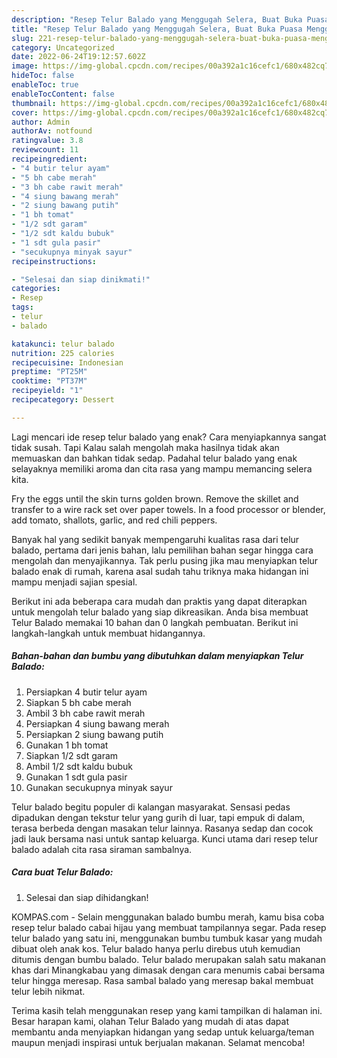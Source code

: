 ```yaml
---
description: "Resep Telur Balado yang Menggugah Selera, Buat Buka Puasa Menggugah Selera"
title: "Resep Telur Balado yang Menggugah Selera, Buat Buka Puasa Menggugah Selera"
slug: 221-resep-telur-balado-yang-menggugah-selera-buat-buka-puasa-menggugah-selera
category: Uncategorized
date: 2022-06-24T19:12:57.602Z
image: https://img-global.cpcdn.com/recipes/00a392a1c16cefc1/680x482cq70/telur-balado-foto-resep-utama.jpg
hideToc: false
enableToc: true
enableTocContent: false
thumbnail: https://img-global.cpcdn.com/recipes/00a392a1c16cefc1/680x482cq70/telur-balado-foto-resep-utama.jpg
cover: https://img-global.cpcdn.com/recipes/00a392a1c16cefc1/680x482cq70/telur-balado-foto-resep-utama.jpg
author: Admin
authorAv: notfound
ratingvalue: 3.8
reviewcount: 11
recipeingredient:
- "4 butir telur ayam"
- "5 bh cabe merah"
- "3 bh cabe rawit merah"
- "4 siung bawang merah"
- "2 siung bawang putih"
- "1 bh tomat"
- "1/2 sdt garam"
- "1/2 sdt kaldu bubuk"
- "1 sdt gula pasir"
- "secukupnya minyak sayur"
recipeinstructions:

- "Selesai dan siap dinikmati!"
categories:
- Resep
tags:
- telur
- balado

katakunci: telur balado 
nutrition: 225 calories
recipecuisine: Indonesian
preptime: "PT25M"
cooktime: "PT37M"
recipeyield: "1"
recipecategory: Dessert

---
```



Lagi mencari ide resep telur balado yang enak? Cara menyiapkannya sangat tidak susah. Tapi Kalau salah mengolah maka hasilnya tidak akan memuaskan dan bahkan tidak sedap. Padahal telur balado yang enak selayaknya memiliki aroma dan cita rasa yang mampu memancing selera kita.


Fry the eggs until the skin turns golden brown. Remove the skillet and transfer to a wire rack set over paper towels. In a food processor or blender, add tomato, shallots, garlic, and red chili peppers.

Banyak hal yang sedikit banyak mempengaruhi kualitas rasa dari telur balado, pertama dari jenis bahan, lalu pemilihan bahan segar hingga cara mengolah dan menyajikannya. Tak perlu pusing jika mau menyiapkan telur balado enak di rumah, karena asal sudah tahu triknya maka hidangan ini mampu menjadi sajian spesial.


Berikut ini ada beberapa cara mudah dan praktis yang dapat diterapkan untuk mengolah telur balado yang siap dikreasikan. Anda bisa membuat Telur Balado memakai 10 bahan dan 0 langkah pembuatan. Berikut ini langkah-langkah untuk membuat hidangannya.

<!--inarticleads1-->

##### Bahan-bahan dan bumbu yang dibutuhkan dalam menyiapkan Telur Balado:

1. Persiapkan 4 butir telur ayam
1. Siapkan 5 bh cabe merah
1. Ambil 3 bh cabe rawit merah
1. Persiapkan 4 siung bawang merah
1. Persiapkan 2 siung bawang putih
1. Gunakan 1 bh tomat
1. Siapkan 1/2 sdt garam
1. Ambil 1/2 sdt kaldu bubuk
1. Gunakan 1 sdt gula pasir
1. Gunakan secukupnya minyak sayur


Telur balado begitu populer di kalangan masyarakat. Sensasi pedas dipadukan dengan tekstur telur yang gurih di luar, tapi empuk di dalam, terasa berbeda dengan masakan telur lainnya. Rasanya sedap dan cocok jadi lauk bersama nasi untuk santap keluarga. Kunci utama dari resep telur balado adalah cita rasa siraman sambalnya. 

<!--inarticleads2-->

##### Cara buat Telur Balado:


1. Selesai dan siap dihidangkan!

KOMPAS.com - Selain menggunakan balado bumbu merah, kamu bisa coba resep telur balado cabai hijau yang membuat tampilannya segar. Pada resep telur balado yang satu ini, menggunakan bumbu tumbuk kasar yang mudah dibuat oleh anak kos. Telur balado hanya perlu direbus utuh kemudian ditumis dengan bumbu balado. Telur balado merupakan salah satu makanan khas dari Minangkabau yang dimasak dengan cara menumis cabai bersama telur hingga meresap. Rasa sambal balado yang meresap bakal membuat telur lebih nikmat. 

Terima kasih telah menggunakan resep yang kami tampilkan di halaman ini. Besar harapan kami, olahan Telur Balado yang mudah di atas dapat membantu anda menyiapkan hidangan yang sedap untuk keluarga/teman maupun menjadi inspirasi untuk berjualan makanan. Selamat mencoba!
